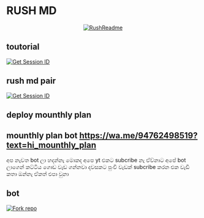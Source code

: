 # RUSH MD

<p align="center">
  <a href="https://github.com/Rush-techmd"><img src="http://readme-typing-svg.herokuapp.com?color=red&center=true&vCenter=true&multiline=false&lines=Rush-MD+MultiDevice;Developed+by+Rush;Give+star+and+forks+this+Repo+🌟" alt="RushReadme"></a>
</p>


## toutorial
<a href='https://youtu.be/sOXPWPHM32w?si=8isXzXmpGQxHMxAL' target="_blank"><img alt='Get Session ID' src='https://img.shields.io/badge/toutorial-black?style=for-the-badge&logo=opencv&logoColor=red'/></a>

## rush md pair
<a href='https://fx-session-o6in.onrender.com/' target="_blank"><img alt='Get Session ID' src='https://img.shields.io/badge/Click here to get your session id-black?style=for-the-badge&logo=opencv&logoColor=red'/></a>

## deploy mounthly plan
## mounthly plan bot  https://wa.me/94762498519?text=hi_mounthly_plan


අප නැවත bot ලා හදන්නැ මොකද අපෙ yt එකට subcribe නැ 
ඒව්නාට අපේ bot ලාගෙන් කට්ටිය ගොඩ වැඩ ගන්නවා දවසකට 
පුංචි වැඩක් subcribe කරන එක වැඩි කතා ඔන්නැ ඒකත් එපා වුනා


## bot

<a href='https://github.com/Rush-techmd/Rush-md/fork' target="_blank"><img alt='Fork repo' src='https://img.shields.io/badge/Fork This Repo-black?style=for-the-badge&logo=git&logoColor=white'/></a>


